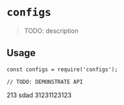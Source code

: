 # `configs`

> TODO: description

## Usage

```
const configs = require('configs');

// TODO: DEMONSTRATE API
```

213
sdad
31231123123

